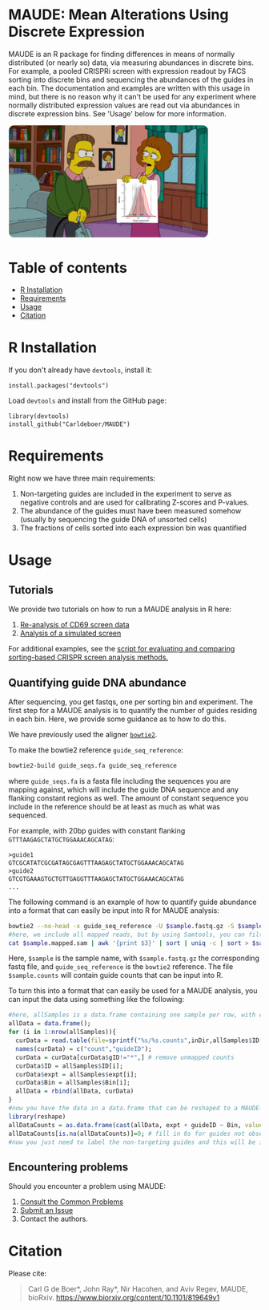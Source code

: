 # MAUDE: Mean Alterations Using Discrete Expression

MAUDE is an R package for finding differences in means of normally distributed (or nearly so) data, via measuring abundances in discrete bins. For example, a pooled CRISPRi screen with expression readout by FACS sorting into discrete bins and sequencing the abundances of the guides in each bin. The documentation and examples are written with this usage in mind, but there is no reason why it can't be used for any experiment where normally distributed expression values are read out via abundances in discrete expression bins. See 'Usage' below for more information.


<img src="images/logo2.png" alt="Maude Flanders" width="400"/>

# Table of contents
<!--ts-->
   * [R Installation](#r-installation)
   * [Requirements](#requirements)
   * [Usage](#usage)
   * [Citation](#citation)
<!--te-->

# R Installation

If you don't already have `devtools`, install it:
```
install.packages("devtools")
```

Load `devtools` and install from the GitHub page:

```
library(devtools)
install_github("Carldeboer/MAUDE")
```
# Requirements
Right now we have three main requirements: 
1. Non-targeting guides are included in the experiment to serve as negative controls and are used for calibrating Z-scores and P-values.
2. The abundance of the guides must have been measured somehow (usually by sequencing the guide DNA of unsorted cells)
3. The fractions of cells sorted into each expression bin was quantified


# Usage

## Tutorials
We provide two tutorials on how to run a MAUDE analysis in R here:
1. [Re-analysis of CD69 screen data](https://carldeboer.github.io/MAUDE/doc/CD69_tutorial.html)
2. [Analysis of a simulated screen](https://carldeboer.github.io/MAUDE/doc/simulated_data_tutorial.html)

For additional examples, see the [script for evaluating and comparing sorting-based CRISPR screen analysis methods.](https://carldeboer.github.io/MAUDE/doc/method_evaluation.html)

## Quantifying guide DNA abundance
After sequencing, you get fastqs, one per sorting bin and experiment.  The first step for a MAUDE analysis is to quantify the number of guides residing in each bin.  Here, we provide some guidance as to how to do this.

We have previously used the aligner [`bowtie2`](http://bowtie-bio.sourceforge.net/bowtie2/index.shtml).

To make the bowtie2 reference `guide_seq_reference`:
```bash
bowtie2-build guide_seqs.fa guide_seq_reference

```
where `guide_seqs.fa` is a fasta file including the sequences you are mapping against, which will include the guide DNA sequence and any flanking constant regions as well. The amount of constant sequence you include in the reference should be at least as much as what was sequenced.

For example, with 20bp guides with constant flanking `GTTTAAGAGCTATGCTGGAAACAGCATAG`:
```
>guide1
GTCGCATATCGCGATAGCGAGTTTAAGAGCTATGCTGGAAACAGCATAG
>guide2
GTCGTGAAAGTGCTGTTGAGGTTTAAGAGCTATGCTGGAAACAGCATAG
...
```

The following command is an example of how to quantify guide abundance into a format that can easily be input into R for MAUDE analysis:
```bash
bowtie2 --no-head -x guide_seq_reference -U $sample.fastq.gz -S $sample.mapped.sam
#here, we include all mapped reads, but by using Samtools, you can filter out reads that map to the wrong strand, have indels, etc.
cat $sample.mapped.sam | awk '{print $3}' | sort | uniq -c | sort > $sample.counts
```
Here, `$sample` is the sample name, with `$sample.fastq.gz` the corresponding fastq file, and `guide_seq_reference` is the `bowtie2` reference.  The file `$sample.counts` will contain guide counts that can be input into R. 

To turn this into a format that can easily be used for a MAUDE analysis, you can input the data using something like the following:
```R
#here, allSamples is a data.frame containing one sample per row, with columns including ID, expt, and Bin.  There should be one file for every row in allSamples
allData = data.frame();
for (i in 1:nrow(allSamples)){
  curData = read.table(file=sprintf("%s/%s.counts",inDir,allSamples$ID[i]), quote="", header = F, row.names = NULL, stringsAsFactors = F)
  names(curData) = c("count","guideID");
  curData = curData[curData$gID!="*",] # remove unmapped counts
  curData$ID = allSamples$ID[i];
  curData$expt = allSamples$expt[i];
  curData$Bin = allSamples$Bin[i];
  allData = rbind(allData, curData)
}
#now you have the data in a data.frame that can be reshaped to a MAUDE-compatible format:
library(reshape)
allDataCounts = as.data.frame(cast(allData, expt + guideID ~ Bin, value="count"));
allDataCounts[is.na(allDataCounts)]=0; # fill in 0s for guides not observed at all
#now you just need to label the non-targeting guides and this will be in the correct format
```

## Encountering problems
Should you encounter a problem using MAUDE:
1. [Consult the Common Problems](CommonProblems.md)
2. [Submit an Issue](https://github.com/Carldeboer/MAUDE/issues)
3. Contact the authors.


# Citation
Please cite:
> Carl G de Boer*, John Ray*, Nir Hacohen, and Aviv Regev, MAUDE, bioRxiv. https://www.biorxiv.org/content/10.1101/819649v1
